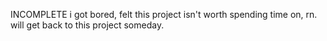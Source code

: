 INCOMPLETE
i got bored, felt this project isn't worth spending time on, rn.
will get back to this project someday.
